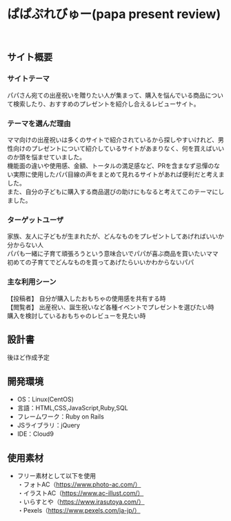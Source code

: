 # ぱぱぷれびゅー(papa present review)
​
## サイト概要
### サイトテーマ
パパさん宛ての出産祝いを贈りたい人が集まって、購入を悩んでいる商品について検索したり、おすすめのプレゼントを紹介し合えるレビューサイト。

### テーマを選んだ理由
ママ向けの出産祝いは多くのサイトで紹介されているから探しやすいけれど、男性向けのプレゼントについて紹介しているサイトがあまりなく、何を買えばいいのか頭を悩ませていました。<br>
機能面の違いや使用感、金額、トータルの満足感など、PRを含まなず忌憚のない実際に使用したパパ目線の声をまとめて見れるサイトがあれば便利だと考えました。<br>
また、自分の子どもに購入する商品選びの助けにもなると考えてこのテーマにしました。

### ターゲットユーザ
家族、友人に子どもが生まれたが、どんなものをプレゼントしてあげればいいか分からない人<br>
パパも一緒に子育て頑張ろうという意味合いでパパが喜ぶ商品を買いたいママ<br>
初めての子育てでどんなものを買ってあげたらいいかわからないパパ

### 主な利用シーン
【投稿者】
自分が購入したおもちゃの使用感を共有する時<br>
【閲覧者】
出産祝い、誕生祝いなど各種イベントでプレゼントを選びたい時<br>
購入を検討しているおもちゃのレビューを見たい時<br>

## 設計書
後ほど作成予定
​
## 開発環境
- OS：Linux(CentOS)
- 言語：HTML,CSS,JavaScript,Ruby,SQL
- フレームワーク：Ruby on Rails
- JSライブラリ：jQuery
- IDE：Cloud9
​
## 使用素材
- フリー素材として以下を使用<br>
・フォトAC（https://www.photo-ac.com/）<br>
・イラストAC（https://www.ac-illust.com/）<br>
・いらすとや（https://www.irasutoya.com/）<br>
・Pexels（https://www.pexels.com/ja-jp/）
